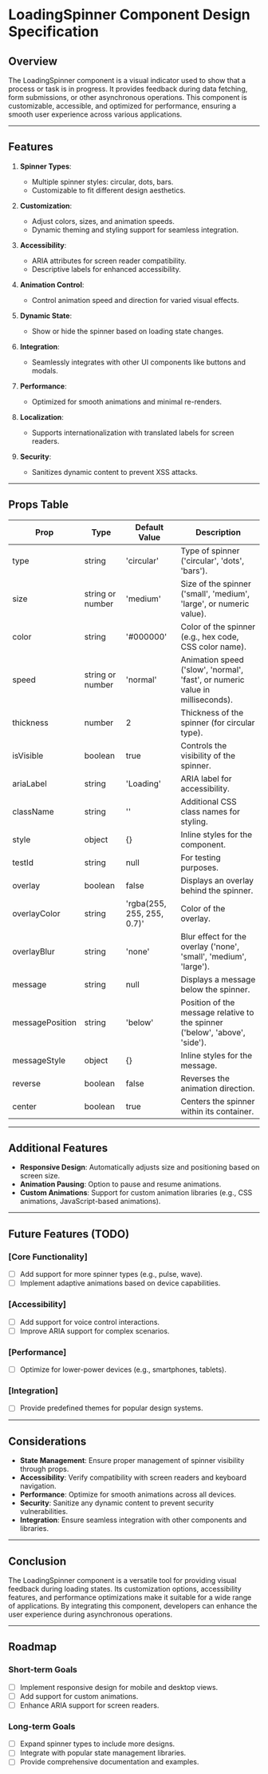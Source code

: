 # LoadingSpinner Component Design Specification

## Overview

The LoadingSpinner component is a visual indicator used to show that a process or task is in progress. It provides feedback during data fetching, form submissions, or other asynchronous operations. This component is customizable, accessible, and optimized for performance, ensuring a smooth user experience across various applications.

---

## Features

1. **Spinner Types**:
   - Multiple spinner styles: circular, dots, bars.
   - Customizable to fit different design aesthetics.

2. **Customization**:
   - Adjust colors, sizes, and animation speeds.
   - Dynamic theming and styling support for seamless integration.

3. **Accessibility**:
   - ARIA attributes for screen reader compatibility.
   - Descriptive labels for enhanced accessibility.

4. **Animation Control**:
   - Control animation speed and direction for varied visual effects.

5. **Dynamic State**:
   - Show or hide the spinner based on loading state changes.

6. **Integration**:
   - Seamlessly integrates with other UI components like buttons and modals.

7. **Performance**:
   - Optimized for smooth animations and minimal re-renders.

8. **Localization**:
   - Supports internationalization with translated labels for screen readers.

9. **Security**:
   - Sanitizes dynamic content to prevent XSS attacks.

---

## Props Table

| Prop            | Type                  | Default Value | Description                                                                 |
|-----------------|-----------------------|---------------|-----------------------------------------------------------------------------|
| type            | string                | 'circular'    | Type of spinner ('circular', 'dots', 'bars').                               |
| size            | string or number      | 'medium'      | Size of the spinner ('small', 'medium', 'large', or numeric value).         |
| color           | string                | '#000000'     | Color of the spinner (e.g., hex code, CSS color name).                      |
| speed           | string or number      | 'normal'      | Animation speed ('slow', 'normal', 'fast', or numeric value in milliseconds). |
| thickness       | number                | 2             | Thickness of the spinner (for circular type).                               |
| isVisible       | boolean               | true          | Controls the visibility of the spinner.                                     |
| ariaLabel       | string                | 'Loading'     | ARIA label for accessibility.                                              |
| className       | string                | ''            | Additional CSS class names for styling.                                     |
| style           | object                | {}            | Inline styles for the component.                                           |
| testId          | string                | null          | For testing purposes.                                                     |
| overlay         | boolean               | false         | Displays an overlay behind the spinner.                                     |
| overlayColor    | string                | 'rgba(255, 255, 255, 0.7)' | Color of the overlay.                                           |
| overlayBlur     | string                | 'none'        | Blur effect for the overlay ('none', 'small', 'medium', 'large').           |
| message         | string                | null          | Displays a message below the spinner.                                       |
| messagePosition | string                | 'below'       | Position of the message relative to the spinner ('below', 'above', 'side'). |
| messageStyle    | object                | {}            | Inline styles for the message.                                             |
| reverse         | boolean               | false         | Reverses the animation direction.                                           |
| center          | boolean               | true          | Centers the spinner within its container.                                   |

---

## Additional Features

- **Responsive Design**: Automatically adjusts size and positioning based on screen size.
- **Animation Pausing**: Option to pause and resume animations.
- **Custom Animations**: Support for custom animation libraries (e.g., CSS animations, JavaScript-based animations).

---

## Future Features (TODO)

### [Core Functionality]
- [ ] Add support for more spinner types (e.g., pulse, wave).
- [ ] Implement adaptive animations based on device capabilities.

### [Accessibility]
- [ ] Add support for voice control interactions.
- [ ] Improve ARIA support for complex scenarios.

### [Performance]
- [ ] Optimize for lower-power devices (e.g., smartphones, tablets).

### [Integration]
- [ ] Provide predefined themes for popular design systems.

---

## Considerations

- **State Management**: Ensure proper management of spinner visibility through props.
- **Accessibility**: Verify compatibility with screen readers and keyboard navigation.
- **Performance**: Optimize for smooth animations across all devices.
- **Security**: Sanitize any dynamic content to prevent security vulnerabilities.
- **Integration**: Ensure seamless integration with other components and libraries.

---

## Conclusion

The LoadingSpinner component is a versatile tool for providing visual feedback during loading states. Its customization options, accessibility features, and performance optimizations make it suitable for a wide range of applications. By integrating this component, developers can enhance the user experience during asynchronous operations.

---

## Roadmap

### Short-term Goals
- [ ] Implement responsive design for mobile and desktop views.
- [ ] Add support for custom animations.
- [ ] Enhance ARIA support for screen readers.

### Long-term Goals
- [ ] Expand spinner types to include more designs.
- [ ] Integrate with popular state management libraries.
- [ ] Provide comprehensive documentation and examples.